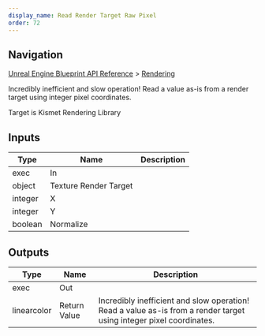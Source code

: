 ```yaml
---
display_name: Read Render Target Raw Pixel
order: 72
---
```

## Navigation

[Unreal Engine Blueprint API Reference](https://dev.epicgames.com/documentation/en-us/unreal-engine/BlueprintAPI) > [Rendering](https://dev.epicgames.com/documentation/en-us/unreal-engine/BlueprintAPI/Rendering)

Incredibly inefficient and slow operation! Read a value as-is from a render target using integer pixel coordinates.

Target is Kismet Rendering Library

## Inputs

| Type | Name | Description |
| --- | --- | --- |
| exec | In |  |
| object | Texture Render Target |  |
| integer | X |  |
| integer | Y |  |
| boolean | Normalize |  |

## Outputs

| Type | Name | Description |
| --- | --- | --- |
| exec | Out |  |
| linearcolor | Return Value | Incredibly inefficient and slow operation! Read a value as-is from a render target using integer pixel coordinates. |
